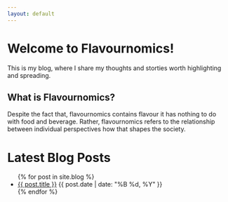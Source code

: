```yaml
---
layout: default
---
```


# Welcome to Flavournomics!
This is my blog, where I share my thoughts and storties worth highlighting and spreading.
## What is Flavournomics?
Despite the fact that, flavournomics contains flavour it has nothing to do with food and beverage. Rather, flavournomics refers to the relationship between individual perspectives how that shapes the society.

# Latest Blog Posts

<ul>
  {% for post in site.blog %}
    <li>
      <a href="{{ post.url }}">{{ post.title }}</a>
      <span>{{ post.date | date: "%B %d, %Y" }}</span>
    </li>
  {% endfor %}
</ul>
